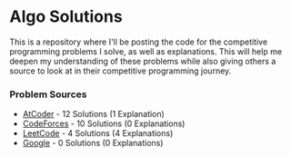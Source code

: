 # Algo Solutions

This is a repository where I'll be posting the code for the competitive programming problems I solve, as well as explanations. This will help me deepen my understanding of these problems while also giving others a source to look at in their competitive programming journey.

### Problem Sources
- [AtCoder](/AtCoder/) - 12 Solutions (1 Explanation)
- [CodeForces](/CodeForces/) - 10 Solutions (0 Explanations)
- [LeetCode](/LeetCode/) - 4 Solutions (4 Explanations)
- [Google](/Google/) - 0 Solutions (0 Explanations)